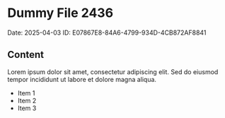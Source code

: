 # Dummy File 2436

Date: 2025-04-03
ID: E07867E8-84A6-4799-934D-4CB872AF8841

## Content

Lorem ipsum dolor sit amet, consectetur adipiscing elit.
Sed do eiusmod tempor incididunt ut labore et dolore magna aliqua.

* Item 1
* Item 2
* Item 3
